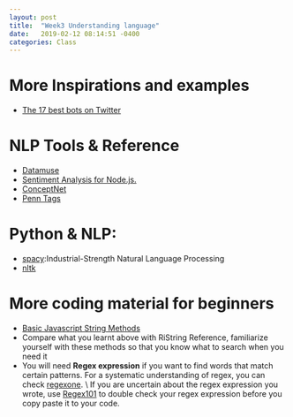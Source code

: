 ```yaml
---
layout: post
title:  "Week3 Understanding language"
date:   2019-02-12 08:14:51 -0400
categories: Class
---
```

# More Inspirations and examples
* [The 17 best bots on Twitter](https://qz.com/279139/the-17-best-bots-on-twitter/)

# NLP Tools & Reference
* [Datamuse](https://www.datamuse.com/api/)
* [Sentiment Analysis for Node.js.](https://github.com/thisandagain/sentiment#api-reference)
* [ConceptNet](http://conceptnet.io/)
* [Penn Tags](https://rednoise.org/rita/reference/PennTags.html)

# Python & NLP:
* [spacy](https://spacy.io/):Industrial-Strength Natural Language Processing
* [nltk](https://pythonspot.com/category/nltk/)

# More coding material for beginners
* [Basic Javascript String Methods](https://developer.mozilla.org/en-US/docs/Web/JavaScript/Reference/Global_Objects/String)
* Compare what you learnt above with RiString Reference, familiarize yourself with these methods so that you know what to search when you need it
* You will need **Regex expression** if you want to find words that match certain patterns. For a systematic understanding of regex, you can check [regexone](https://regexone.com/). \ If you are uncertain about the regex expression you wrote, use [Regex101](https://regex101.com/) to double check your regex expression before you copy paste it to your code.
